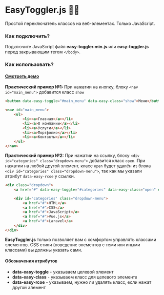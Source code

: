 # EasyToggler.js 🔗🚀
Простой переключатель классов на веб-элементах. Только JavaScript.

### Как подключить?
Подключите JavaScript файл **easy-toggler.min.js** или **easy-toggler.js** перед закрывающим тегом ```</body>```.

### Как использовать?
#### [Смотреть демо](https://rah-emil.ru/easy-toggler/ "Смотреть демо")

**Практический пример №1:**
При нажатии на кнопку, блоку ```<nav id="main_menu">``` добавится класс ```show```
```html
<button data-easy-toggle="#main_menu" data-easy-class="show">Меню</button>

<nav id="main_menu">
    <ul>
        <li><a>Главная</a></li>
        <li><a>О компании</a></li>
        <li><a>Услуги</a></li>
        <li><a>Портфолио</a></li>
        <li><a>Контакты</a></li>
    </ul>
</nav>
```


**Практический пример №2:**
При нажатии на ссылку, блоку ```<div id="categories" class="dropdown-menu">``` добавится класс ```open```. При нажатии на любой другой элемент, класс ```open``` будет удалён из блока ```<div id="categories" class="dropdown-menu">```, так как мы указали атрибут ```data-easy-rcoe``` у ссылки.
```html
<div class="dropdown">
    <a href="#" data-easy-toggle="#categories" data-easy-class="open" data-easy-rcoe>Категории</a>

    <div id="categories" class="dropdown-menu">
        <a href="#">HTML</a>
        <a href="#">CSS</a>
        <a href="#">JavaScript</a>
        <a href="#">Vue.js</a>
        <a href="#">Laravel</a>
    </div>
</div>
```

**EasyToggler.js** только позволяет вам с комфортом управлять классами элементов. CSS стили (поведение элементов с теми или иными классами) вы должны указать сами.

#### Обозначения атрибутов

- **data-easy-toggle** - указываем целевой элемент
- **data-easy-class** - указываем класс для целевого элемента
- **data-easy-rcoe** - указываем, нужно ли удалять класс, если нажат другой элемент

